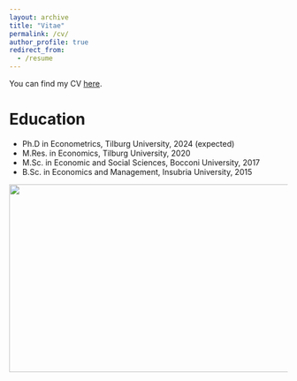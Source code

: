 ```yaml
---
layout: archive
title: "Vitae"
permalink: /cv/
author_profile: true
redirect_from:
  - /resume
---
```


You can find my CV [here](/files/CV_Bernasconi.pdf).

Education
======
* Ph.D in Econometrics, Tilburg University, 2024 (expected)
* M.Res. in Economics, Tilburg University, 2020
* M.Sc. in Economic and Social Sciences, Bocconi University, 2017
* B.Sc. in Economics and Management, Insubria University, 2015

<img src="./NED.JPG" width="525" height="340" style="display: block; margin: auto;" />
